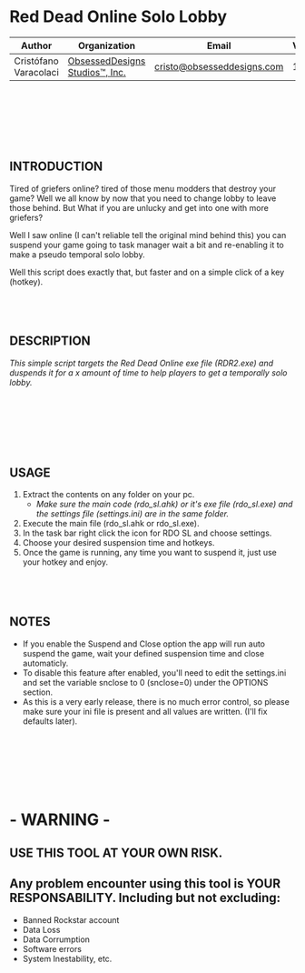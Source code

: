 # Red Dead Online Solo Lobby


|Author|Organization|Email|Version|Build|      
----|----|----|----|----|
Cristófano Varacolaci|[ObsessedDesigns Studios™, Inc.](https://obsesseddesigns.com)|cristo@obsesseddesigns.com|1.0.0.0|2021.11.20|

## &nbsp;
## &nbsp;

## INTRODUCTION
Tired of griefers online? tired of those menu modders that destroy your game?
Well we all know by now that you need to change lobby to leave those behind. But What if you are unlucky and get into one with more griefers?

Well I saw online (I can't reliable tell the original mind behind this) you can suspend your game going to task manager wait a bit and re-enabling it to make a pseudo temporal solo lobby. 

Well this script does exactly that, but faster and on a simple click of a key (hotkey).

## &nbsp;

## DESCRIPTION
_This simple script targets the Red Dead Online exe file  (RDR2.exe) and duspends it for a x amount of time to help players to get a temporally solo lobby._

## &nbsp;
## &nbsp;

## USAGE

1. Extract the contents on any folder on your pc.
    * _Make sure the main code (rdo_sl.ahk) or it's exe file (rdo_sl.exe) and the settings file (settings.ini) are in the same folder._
2. Execute the main file (rdo_sl.ahk or rdo_sl.exe).
3. In the task bar right click the icon for RDO SL and choose settings.
4. Choose your desired suspension time and hotkeys.
5. Once the game is running, any time you want to suspend it, just use your hotkey and enjoy.

## &nbsp;

## NOTES

* If you enable the Suspend and Close option the app will run auto suspend the game, wait your defined suspension time and close automaticly. 
* To disable this feature after enabled, you'll need to edit the settings.ini and set the variable snclose to 0 (snclose=0) under the OPTIONS section.
* As this is a very early release, there is no much error control, so please make sure your ini file is present and all values are written. (I'll fix defaults later).

## &nbsp;
## &nbsp;

#  - WARNING - 

## USE THIS TOOL AT YOUR OWN RISK.
## Any problem encounter using this tool is YOUR RESPONSABILITY. Including but not excluding: 
* Banned Rockstar account
* Data Loss
* Data Corrumption
* Software errors
* System Inestability, etc.
